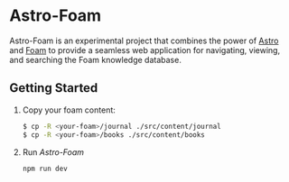 # Astro-Foam

Astro-Foam is an experimental project that combines the power of
[Astro](https://astro.build/) and [Foam](https://github.com/foambubble/foam)
to provide a seamless web application for navigating, viewing, and searching the Foam knowledge database.

## Getting Started

1. Copy your foam content:
    ```sh
    $ cp -R <your-foam>/journal ./src/content/journal
    $ cp -R <your-foam>/books ./src/content/books
    ```
2. Run _Astro-Foam_
    ```sh
    npm run dev
    ```
